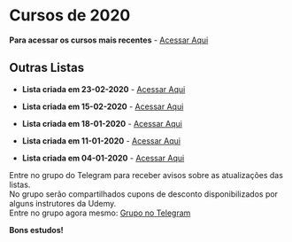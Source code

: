 
# Cursos de 2020

**Para acessar os cursos mais recentes** - [Acessar Aqui](https://github.com/ProgramacaoPratica/CursosUdemy/tree/master/Cursos%20em%20Italiano)

## Outras Listas

  - **Lista criada em 23-02-2020** - [Acessar Aqui](https://github.com/ProgramacaoPratica/CursosUdemy/blob/master/Cursos%20em%20Italiano/2020/Listas/05%20-%20Lista%20-%2023-02-2020.md)
  
  - **Lista criada em 15-02-2020** - [Acessar Aqui](https://github.com/ProgramacaoPratica/CursosUdemy/blob/master/Cursos%20em%20Italiano/2020/Listas/04%20-%20Lista%20-%2015-02-2020.md)

  - **Lista criada em 18-01-2020** - [Acessar Aqui](https://github.com/ProgramacaoPratica/CursosUdemy/blob/master/Cursos%20em%20Italiano/2020/Listas/03%20-%20Lista%20-%2018-01-2020.md)

  - **Lista criada em 11-01-2020** - [Acessar Aqui](https://github.com/ProgramacaoPratica/CursosUdemy/blob/master/Cursos%20em%20Italiano/2020/Listas/02%20-%20Lista%20-%2011-01-2020.md)

  - **Lista criada em 04-01-2020** - [Acessar Aqui](https://github.com/ProgramacaoPratica/CursosUdemy/blob/master/Cursos%20em%20Italiano/2020/Listas/01%20-%20Lista%20-%2004-01-2020.md)
  
Entre no grupo do Telegram para receber avisos sobre as atualizações das listas.  
No grupo serão compartilhados cupons de desconto disponibilizados por alguns instrutores da Udemy.  
Entre no grupo agora mesmo: [Grupo no Telegram](http://bit.ly/2UvKbVX)

**Bons estudos!**
